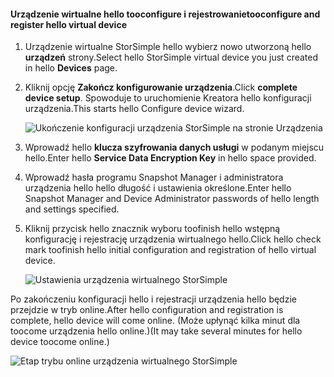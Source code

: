 #### <a name="tooconfigure-and-register-hello-virtual-device"></a><span data-ttu-id="00f01-101">Urządzenie wirtualne hello tooconfigure i rejestrowanie</span><span class="sxs-lookup"><span data-stu-id="00f01-101">tooconfigure and register hello virtual device</span></span>

1. <span data-ttu-id="00f01-102">Urządzenie wirtualne StorSimple hello wybierz nowo utworzoną hello **urządzeń** strony.</span><span class="sxs-lookup"><span data-stu-id="00f01-102">Select hello StorSimple virtual device you just created in hello **Devices** page.</span></span>
2. <span data-ttu-id="00f01-103">Kliknij opcję **Zakończ konfigurowanie urządzenia**.</span><span class="sxs-lookup"><span data-stu-id="00f01-103">Click **complete device setup**.</span></span> <span data-ttu-id="00f01-104">Spowoduje to uruchomienie Kreatora hello konfiguracji urządzenia.</span><span class="sxs-lookup"><span data-stu-id="00f01-104">This starts hello Configure device wizard.</span></span>
    
    ![Ukończenie konfiguracji urządzenia StorSimple na stronie Urządzenia](./media/storsimple-configure-register-virtual-device/StorSimple_CompleteDeviceSetupSVA1M.png)

4. <span data-ttu-id="00f01-106">Wprowadź hello **klucza szyfrowania danych usługi** w podanym miejscu hello.</span><span class="sxs-lookup"><span data-stu-id="00f01-106">Enter hello **Service Data Encryption Key** in hello space provided.</span></span>

5. <span data-ttu-id="00f01-107">Wprowadź hasła programu Snapshot Manager i administratora urządzenia hello hello długość i ustawienia określone.</span><span class="sxs-lookup"><span data-stu-id="00f01-107">Enter hello Snapshot Manager and Device Administrator passwords of hello length and settings specified.</span></span>

6. <span data-ttu-id="00f01-108">Kliknij przycisk hello znacznik wyboru toofinish hello wstępną konfigurację i rejestrację urządzenia wirtualnego hello.</span><span class="sxs-lookup"><span data-stu-id="00f01-108">Click hello check mark toofinish hello initial configuration and registration of hello virtual device.</span></span> 
    
    ![Ustawienia urządzenia wirtualnego StorSimple](./media/storsimple-configure-register-virtual-device/StorSimple_VirtualDeviceSettings1.png)

<span data-ttu-id="00f01-110">Po zakończeniu konfiguracji hello i rejestracji urządzenia hello będzie przejdzie w tryb online.</span><span class="sxs-lookup"><span data-stu-id="00f01-110">After hello configuration and registration is complete, hello device will come online.</span></span> <span data-ttu-id="00f01-111">(Może upłynąć kilka minut dla toocome urządzenia hello online.)</span><span class="sxs-lookup"><span data-stu-id="00f01-111">(It may take several minutes for hello device toocome online.)</span></span>

![Etap trybu online urządzenia wirtualnego StorSimple](./media/storsimple-configure-register-virtual-device/StorSimple_VirtualDeviceOnline1M.png)

